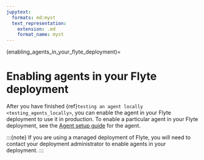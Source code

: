 ```yaml
---
jupytext:
  formats: md:myst
  text_representation:
    extension: .md
    format_name: myst
---
```


(enabling_agents_in_your_flyte_deployment)=
# Enabling agents in your Flyte deployment

After you have finished {ref}`testing an agent locally <testing_agents_locally>`, you can enable the agent in your Flyte deployment to use it in production. To enable a particular agent in your Flyte deployment, see the [Agent setup guide](https://docs.flyte.org/en/latest/deployment/agents/index.html) for the agent.

:::{note}
If you are using a managed deployment of Flyte, you will need to contact your deployment administrator to enable agents in your deployment.
:::

